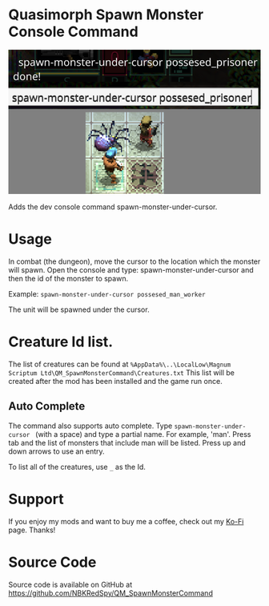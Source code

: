 # Quasimorph Spawn Monster Console Command

![thumbnail icon](media/thumbnail.png)

Adds the dev console command spawn-monster-under-cursor.

# Usage
In combat (the dungeon), move the cursor to the location which the monster will spawn.
Open the console and type: spawn-monster-under-cursor and then the id of the monster to spawn.

Example: `spawn-monster-under-cursor possesed_man_worker`

The unit will be spawned under the cursor.

# Creature Id list.

The list of creatures can be found at `%AppData%\..\LocalLow\Magnum Scriptum Ltd\QM_SpawnMonsterCommand\Creatures.txt`
This list will be created after the mod has been installed and the game run once.

## Auto Complete

The command also supports auto complete. Type `spawn-monster-under-cursor ` (with a space) and type a partial name.  For example, 'man'.
Press tab and the list of monsters that include man will be listed.  Press up and down arrows to use an entry.

To list all of the creatures, use `_` as the Id.

# Support
If you enjoy my mods and want to buy me a coffee, check out my [Ko-Fi](https://ko-fi.com/nbkredspy71915) page.
Thanks!

# Source Code
Source code is available on GitHub at https://github.com/NBKRedSpy/QM_SpawnMonsterCommand
